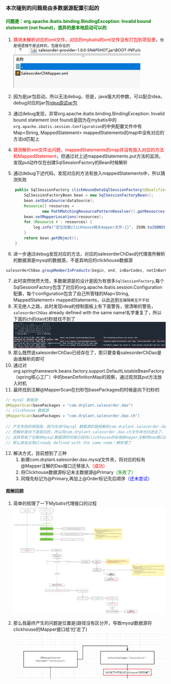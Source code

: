 ### 本次碰到的问题是由多数据源配置引起的


#### <font color=green>问题是：org.apache.ibatis.binding.BindingException: Invalid bound statement (not found)，诡异的是本地启动可以的</font>
1. <font color=red>猜测未解析对应的xml文件，对应的mybatis的xml文件没有打包到项目里</font>，`但是很遗憾不是这样的，包是存在的`
![xmlExist](../Images/problems/xmlExist.png)
2. 因为是jar包启动，所以无法debug，但是，java强大的参数，可以配合idea，debug对应的jar包[idea调试jar包](../Skills/Java%E7%9A%84Jar%E5%8C%85debug.md)

3. 通过debug发现，异常org.apache.ibatis.binding.BindingException: Invalid bound statement (not found)是因为在mybatis中的`org.apache.ibatis.session.Configuration`的中央配置文件中有Map<String, MappedStatement> mappedStatements的map中没有对应的方法id匹配上
4. <font color=red>猜测解析xml文件出问题，mappedStatements的map并没有放入对应的方法和MappedStatement</font>，但通过对上述mappedStatements.put方法的监测，发现put动作仅在创建SqlSessionFactory的Bean时候解析
5. 通过debug下述代码，发现对应的方法有放入mappedStatements中，所以猜测失败
```java
    public SqlSessionFactory clickHouseDataSqlSessionFactory(@Qualifier("clickHouseDataDataSource") DataSource dataSource) throws Exception {
        SqlSessionFactoryBean bean = new SqlSessionFactoryBean();
        bean.setDataSource(dataSource);
        Resource[] resources =
                new PathMatchingResourcePatternResolver().getResources("classpath*:mapper/chmapper/*.xml");
        bean.setMapperLocations(resources);
        for (Resource r : resources) {
            log.info("定位加载clickhouse相关mapper文件:{}", JSON.toJSONString(r.getURI()));
        }
        return bean.getObject();
    }
```
6. 进一步通过debug发现对应的方法，对应的salesorderChDao的代理类所解析的数据源是mysql的数据源，不是其响应的clickhouse数据源
```java
salesorderChDao.groupMemberInProducts(begin, end, inBarCodes, notInBarCodes);
```
7. 此时突然恍然大悟，多数据源是的设计是因为有很多`SqlSessionFactory`,每个SqlSessionFactory包含了对应的org.apache.ibatis.session.Configuration配置，每个configuration包含了自己所管辖的Map<String, MappedStatement> mappedStatements，以此达到`生殖隔离互不干扰`
8. 天无绝人之路，此时发现idea的控制面板上有下面警告，很清晰的警告，`salesorderChDao` already defined with the same name!名字重复了，所以下面的ch的dao扫秒就找不到了
![startQuestion](../Images/problems/startQuestion.png)
9. 那么既然说salesorderChDao已经存在了，那只要查看salesorderChDao是由谁解析的即可
10. 通过对org.springframework.beans.factory.support.DefaultListableBeanFactory（spring核心工厂）中的beanDefinitionMap的观察，通过观测其put方法放入时机
11. 最终找到注解@MapperScan在扫秒包basePackages的时候是向下扫秒的
```java
// mysql 数据源
@MapperScan(basePackages = "com.drplant.salesorder.dao")
// clickhouse 数据源
@MapperScan(basePackages = "com.drplant.salesorder.dao.ch")

// 产生失败的原因是，因为先进行mysql 数据源的路径解析com.drplant.salesorder.dao，
// 而解析是向下逐层扫的，所以将com.drplant.salesorder.dao.ch文件夹也扫进去了，
// 这就导致了在解析mysql数据源的时候已经将clickhouse的标有@Mapper注解的Dao接口顺便解析了
// 那么就会出现already defined with the same name！解析错了

```
12. 解决方式，目前想到了三种
    1.  新建com.drplant.salesorder.dao.mysql文件夹，将对应的标有@Mapper注解的Dao接口迁移放入<font color=red>（成功）</font>
    2.  将Clickhouse数据源标记未主数据源@Primary<font color=green>（失败了）</font>
    3.  同理先标记为@Primary,再加上@Order标记先后顺序<font color=blue>（还未尝试）</font>

#### 图解回顾
1. 简单的梳理了一下Mybatis代理接口的过程
![Mybatis代理接口的过程](../Images/problems/mybatis%E7%9A%84Dao%E6%8E%A5%E5%8F%A3%E4%BB%A3%E7%90%86%E7%94%9F%E6%88%90%E8%BF%87%E7%A8%8B%E5%9B%BE%E8%A7%A3.png)

2. 那么我最终产生的问题是位置是(路径没有区分开，导致mysql数据源将clickhouse的Mapper接口给‘扫’走了)
![Mybatis代理接口的过程](../Images/problems/questionLocation.png)